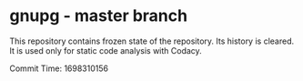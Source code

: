 # gnupg - master branch

This repository contains frozen state of the repository.
Its history is cleared. It is used only for static code
analysis with Codacy.

Commit Time: 1698310156